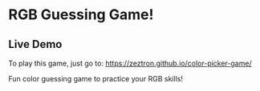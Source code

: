 # RGB Guessing Game!

## Live Demo
To play this game, just go to: https://zeztron.github.io/color-picker-game/

Fun color guessing game to practice your RGB skills!
